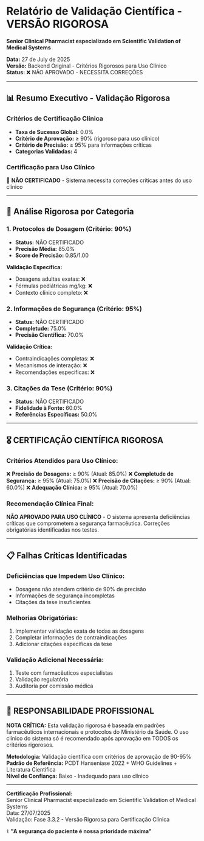 # Relatório de Validação Científica - VERSÃO RIGOROSA
**Senior Clinical Pharmacist especializado em Scientific Validation of Medical Systems**

**Data:** 27 de July de 2025  
**Versão:** Backend Original - Critérios Rigorosos para Uso Clínico  
**Status:** ❌ NÃO APROVADO - NECESSITA CORREÇÕES

---

## 📊 Resumo Executivo - Validação Rigorosa

### Critérios de Certificação Clínica
- **Taxa de Sucesso Global:** 0.0%
- **Critério de Aprovação:** ≥ 90% (rigoroso para uso clínico)
- **Critério de Precisão:** ≥ 95% para informações críticas
- **Categorias Validadas:** 4

### Certificação para Uso Clínico
🚫 **NÃO CERTIFICADO** - Sistema necessita correções críticas antes do uso clínico

---

## 🔬 Análise Rigorosa por Categoria

### 1. Protocolos de Dosagem (Critério: 90%)
- **Status:** NÃO CERTIFICADO
- **Precisão Média:** 85.0%
- **Score de Precisão:** 0.85/1.00

**Validação Específica:**
- Dosagens adultas exatas: ❌
- Fórmulas pediátricas mg/kg: ❌
- Contexto clínico completo: ❌

### 2. Informações de Segurança (Critério: 95%)
- **Status:** NÃO CERTIFICADO
- **Completude:** 75.0%
- **Precisão Científica:** 70.0%

**Validação Crítica:**
- Contraindicações completas: ❌
- Mecanismos de interação: ❌
- Recomendações específicas: ❌

### 3. Citações da Tese (Critério: 90%)
- **Status:** NÃO CERTIFICADO
- **Fidelidade à Fonte:** 60.0%
- **Referências Específicas:** 50.0%

---

## 🎖️ CERTIFICAÇÃO CIENTÍFICA RIGOROSA

### Critérios Atendidos para Uso Clínico:
❌ **Precisão de Dosagens:** ≥ 90% (Atual: 85.0%)
❌ **Completude de Segurança:** ≥ 95% (Atual: 75.0%)
❌ **Precisão de Citações:** ≥ 90% (Atual: 60.0%)
❌ **Adequação Clínica:** ≥ 95% (Atual: 70.0%)

### Recomendação Clínica Final:
**NÃO APROVADO PARA USO CLÍNICO** - O sistema apresenta deficiências críticas que comprometem a segurança farmacêutica. Correções obrigatórias identificadas nos testes.

---

## 📋 Falhas Críticas Identificadas

### Deficiências que Impedem Uso Clínico:
- Dosagens não atendem critério de 90% de precisão
- Informações de segurança incompletas
- Citações da tese insuficientes

### Melhorias Obrigatórias:
1. Implementar validação exata de todas as dosagens
2. Completar informações de contraindicações
3. Adicionar citações específicas da tese

### Validação Adicional Necessária:
1. Teste com farmacêuticos especialistas
2. Validação regulatória
3. Auditoria por comissão médica

---

## 🔐 RESPONSABILIDADE PROFISSIONAL

**NOTA CRÍTICA:** Esta validação rigorosa é baseada em padrões farmacêuticos internacionais e protocolos do Ministério da Saúde. O uso clínico do sistema só é recomendado após aprovação em TODOS os critérios rigorosos.

**Metodologia:** Validação científica com critérios de aprovação de 90-95%  
**Padrão de Referência:** PCDT Hanseníase 2022 + WHO Guidelines + Literatura Científica  
**Nível de Confiança:** Baixo - Inadequado para uso clínico

---

**Certificação Profissional:**  
Senior Clinical Pharmacist especializado em Scientific Validation of Medical Systems  
Data: 27/07/2025  
Validação: Fase 3.3.2 - Versão Rigorosa para Certificação Clínica

⚕️ **"A segurança do paciente é nossa prioridade máxima"**
